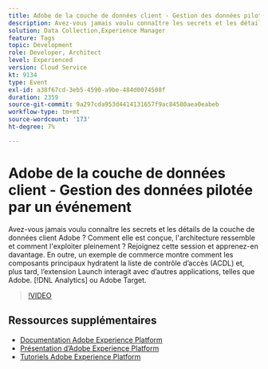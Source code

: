 ```yaml
---
title: Adobe de la couche de données client - Gestion des données pilotée par un événement
description: Avez-vous jamais voulu connaître les secrets et les détails de la couche de données client Adobe ? Comment elle est conçue, l'architecture ressemble et comment l'exploiter pleinement ? Rejoignez cette session et apprenez-en davantage. En outre, un exemple de commerce montre comment les composants principaux hydratent la liste de contrôle d’accès (ACDL) et, plus tard, l’extension Launch interagit avec d’autres applications, telles que Adobe. [!DNL Analytics] ou Adobe Target.
solution: Data Collection,Experience Manager
feature: Tags
topic: Development
role: Developer, Architect
level: Experienced
version: Cloud Service
kt: 9134
type: Event
exl-id: a38f67cd-3eb5-4590-a9be-484d0074508f
duration: 2359
source-git-commit: 9a297cda953d4414131657f9ac84580aea0eabeb
workflow-type: tm+mt
source-wordcount: '173'
ht-degree: 7%

---
```


# Adobe de la couche de données client - Gestion des données pilotée par un événement

Avez-vous jamais voulu connaître les secrets et les détails de la couche de données client Adobe ? Comment elle est conçue, l&#39;architecture ressemble et comment l&#39;exploiter pleinement ? Rejoignez cette session et apprenez-en davantage. En outre, un exemple de commerce montre comment les composants principaux hydratent la liste de contrôle d’accès (ACDL) et, plus tard, l’extension Launch interagit avec d’autres applications, telles que Adobe. [!DNL Analytics] ou Adobe Target.

>[!VIDEO](https://video.tv.adobe.com/v/337585/?quality=12&learn=on&hidetitle=true)

## Ressources supplémentaires

- [Documentation Adobe Experience Platform](https://experienceleague.adobe.com/docs/experience-platform.html?lang=fr)
- [Présentation d’Adobe Experience Platform](https://experienceleague.adobe.com/docs/experience-platform/landing/home.html?lang=fr)
- [Tutoriels Adobe Experience Platform](https://experienceleague.adobe.com/docs/platform-learn/tutorials/overview.html?lang=fr)
